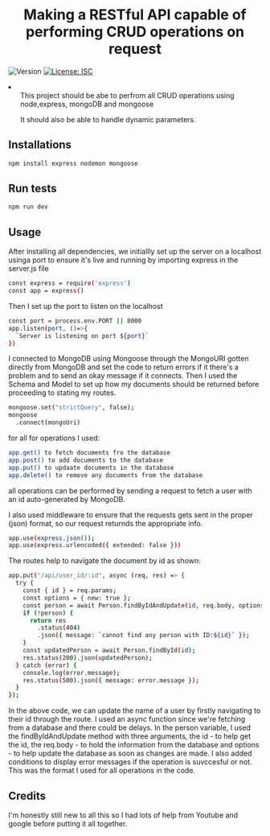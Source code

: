 <h1 align="center">Making a RESTful API capable of performing CRUD operations on request</h1>
<p>
  <img alt="Version" src="https://img.shields.io/badge/version-1.0.0-blue.svg?cacheSeconds=2592000" />
  <a href="#" target="_blank">
    <img alt="License: ISC" src="https://img.shields.io/badge/License-ISC-yellow.svg" />
  </a>
</p>
<p>
  <li>
    <ul>This project should be abe to perfrom all CRUD operations using node,express, mongoDB and mongoose</ul>
    <ul>It should also be able to handle dynamic parameters.</ul>
  </li>
</p>

## Installations

```sh
npm install express nodemon mongoose 
```

## Run tests

```sh
npm run dev
```

## Usage
After installing all dependencies, we initiallly set up the server on a localhost usinga port to ensure it's live and running by importing express in the server.js file
```sh
const express = require('express')
const app = express()
```
Then I set up the port to listen on the localhost
```sh
const port = process.env.PORT || 8000
app.listen(port, ()=>{
  `Server is listening on port ${port}`
})
```
I connected to MongoDB using Mongoose through the MongoURI gotten directly from MongoDB and set the code to return errors if it there's a problem and to send an okay message if it connects.
Then I used the Schema and Model to set up how my documents should be returned before proceeding to stating my routes.
```sh
mongoose.set("strictQuery", false);
mongoose
  .connect(mongoUri)
```



for all for operations I used:
```sh
app.get() to fetch documents fro the database
app.post() to add documents to the database
app.put() to updaate documents in the database
app.delete() to remove any documents from the database
```
all operations can be performed by sending a request to fetch a user with an id auto-generated by MongoDB.

I also used middleware to ensure that the requests gets sent in the proper (json) format, so our request returnds the appropriate info.
```sh
app.use(express.json());
app.use(express.urlencoded({ extended: false }))
```

The routes help to navigate the document by id as shown:
```sh
app.put("/api/user_id/:id", async (req, res) => {
  try {
    const { id } = req.params;
    const options = { new: true };
    const person = await Person.findByIdAndUpdate(id, req.body, options);
    if (!person) {
      return res
        .status(404)
        .json({ message: `cannot find any person with ID:${id}` });
    }
    const updatedPerson = await Person.findById(id);
    res.status(200).json(updatedPerson);
  } catch (error) {
    console.log(error.message);
    res.status(500).json({ message: error.message });
  }
});

```
In the above code, we can update the name of a user by firstly navigating to their id through the route. I used an async function since we're fetching from a database and there could be delays. In the person variable,  I used the findByIdAndUpdate method with three arguments, the id - to help get the id, the req.body - to hold the information from the database and options - to help update the database as soon as changes are made. I also added conditions to display error messages if the operation is suvccesful or not. 
This was the format I used for all operations in the code.


## Credits
I'm honestly still new to all this so I had lots of help from Youtube and google before putting it all together.










